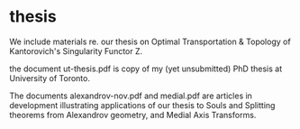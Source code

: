 # thesis
We include materials re. our thesis on Optimal Transportation &amp; Topology of Kantorovich's Singularity Functor Z.

the document ut-thesis.pdf is copy of my (yet unsubmitted) PhD thesis at University of Toronto.

The documents alexandrov-nov.pdf and medial.pdf are articles in development illustrating applications of our thesis to Souls and Splitting theorems from Alexandrov geometry, and Medial Axis Transforms.  
